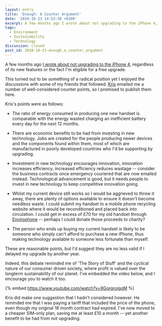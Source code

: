 ```yaml
---
layout: entry
title: 'Enough: A Counter Argument'
date: '2010-10-23 14:53:30 +0100'
excerpt: A few months ago I wrote about not upgrading to the iPhone 4, regardless of the fact I'm eligible for a free upgrade. This turned out to be something of a radical position but I enjoyed the debate that followed.
tags:
  - Environment
  - Sustainability
  - Technology
discussion: closed
post_id: 2010-10-23-enough_a_counter_argument
---
```

A few months ago [I wrote about not upgrading to the iPhone 4][1], regardless of its new features or the fact I'm eligible for a free upgrade.

This turned out to be something of a radical position yet I enjoyed the discussions with some of my friends that followed. [Kris][2] emailed me a number of well-considered counter points, so I promised to publish them here.

Kris's points were as follows:

* The ratio of energy consumed in producing one new handset is comparable with the energy wasted charging an inefficient battery every day for the next 12 months.

* There are economic benefits to be had from investing in new technology. Jobs are created for the people producing newer devices and the components found within them, most of which are manufactured in poorly developed countries who I'd be supporting by upgrading.

* Investment in new technology encourages innovation, innovation increases efficiency, increased efficiency reduces wastage -- consider the business contracts once emergency couriered that are now emailed instead. Technological advancement is good, but it needs people to invest in new technology to keep competitive innovation going.

* Whilst my current device still works so I would be aggrieved to throw it away, there are plenty of options available to ensure it doesn't become needless waste. I could submit my handset to a mobile phone recycling website where it would be reconditioned and placed back into circulation. I could get in excess of £70 for my old handset through [Envirophone][3] -- perhaps I could donate those proceeds to charity?

* The person who ends up buying my current handset is likely to be someone who simply can't afford to purchase a new iPhone, thus making technology available to someone less fortunate than myself.

These are reasonable points, but I'd suggest they are no less valid if I delayed my upgrade by another year.

Indeed, this debate reminded me of 'The Story of Stuff' and the cyclical nature of our consumer driven society, where profit is valued over the longterm sustainability of our planet. I've embedded the video below, and I encourage you to watch it too.

{% embed https://www.youtube.com/watch?v=9GorqroigqM %}

Kris did make one suggestion that I hadn't considered however. He reminded me that I was paying a tariff that included the price of the phone, even though my original 18 month contract had expired. I've now moved to a cheaper SIM-only plan, saving me at least £10 a month -- yet another benefit to be had from *not* upgrading.

[1]: /2010/06/iphone4
[2]: http://www.krisweb.co.uk/
[3]: http://www.envirofone.com/